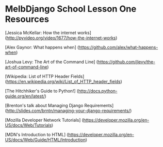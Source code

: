 # MelbDjango School Lesson One Resources

[Jessica McKellar: How the internet works]
(http://pyvideo.org/video/1677/how-the-internet-works)

[Alex Gaynor: What happens when]
(https://github.com/alex/what-happens-when)

[Joshua Levy: The Art of the Command Line]
(https://github.com/jlevy/the-art-of-command-line)

[Wikipedia: List of HTTP Header Fields]
(https://en.wikipedia.org/wiki/List_of_HTTP_header_fields)

[The Hitchhiker's Guide to Python!]
(http://docs.python-guide.org/en/latest/)

[Brenton's talk about Managing Django Requirements]
(http://slides.com/brntn/managing-your-django-requirements/)

[Mozilla Developer Network Tutorials]
(https://developer.mozilla.org/en-US/docs/Web/Tutorials)

[MDN's Introduction to HTML]
(https://developer.mozilla.org/en-US/docs/Web/Guide/HTML/Introduction)

